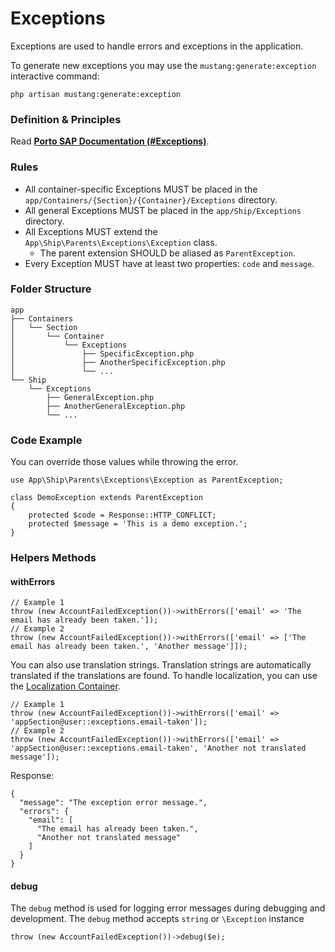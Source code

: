 # Exceptions

Exceptions are used to handle errors and exceptions in the application.

To generate new exceptions you may use the `mustang:generate:exception` interactive command:

```
php artisan mustang:generate:exception
```

### Definition & Principles[​](https://apiato.io/docs/components/main-components/exceptions#definition--principles) <a href="#definition--principles" id="definition--principles"></a>

Read [**Porto SAP Documentation (#Exceptions)**](https://github.com/Mahmoudz/Porto#definitions--principles).

### Rules[​](https://apiato.io/docs/components/main-components/exceptions#rules) <a href="#rules" id="rules"></a>

* All container-specific Exceptions MUST be placed in the `app/Containers/{Section}/{Container}/Exceptions` directory.
* All general Exceptions MUST be placed in the `app/Ship/Exceptions` directory.
* All Exceptions MUST extend the `App\Ship\Parents\Exceptions\Exception` class.
  * The parent extension SHOULD be aliased as `ParentException`.
* Every Exception MUST have at least two properties: `code` and `message`.

### Folder Structure[​](https://apiato.io/docs/components/main-components/exceptions#folder-structure) <a href="#folder-structure" id="folder-structure"></a>

```
app
├── Containers
│   └── Section
│       └── Container
│           └── Exceptions
│               ├── SpecificException.php
│               ├── AnotherSpecificException.php
│               └── ...
└── Ship
    └── Exceptions
        ├── GeneralException.php
        ├── AnotherGeneralException.php
        └── ...
```

### Code Example[​](https://apiato.io/docs/components/main-components/exceptions#code-example) <a href="#code-example" id="code-example"></a>

You can override those values while throwing the error.

```
use App\Ship\Parents\Exceptions\Exception as ParentException;

class DemoException extends ParentException
{
    protected $code = Response::HTTP_CONFLICT;
    protected $message = 'This is a demo exception.';
}
```

### Helpers Methods[​](https://apiato.io/docs/components/main-components/exceptions#helpers-methods) <a href="#helpers-methods" id="helpers-methods"></a>

#### withErrors[​](https://apiato.io/docs/components/main-components/exceptions#witherrors) <a href="#witherrors" id="witherrors"></a>

```
// Example 1
throw (new AccountFailedException())->withErrors(['email' => 'The email has already been taken.']);
// Example 2
throw (new AccountFailedException())->withErrors(['email' => ['The email has already been taken.', 'Another message']]);
```

You can also use translation strings. Translation strings are automatically translated if the translations are found. To handle localization, you can use the [Localization Container](https://apiato.io/docs/pacakges/localization).

```
// Example 1
throw (new AccountFailedException())->withErrors(['email' => 'appSection@user::exceptions.email-taken']);
// Example 2
throw (new AccountFailedException())->withErrors(['email' => 'appSection@user::exceptions.email-taken', 'Another not translated message']);
```

Response:

```
{
  "message": "The exception error message.",
  "errors": {
    "email": [
      "The email has already been taken.",
      "Another not translated message"
    ]
  }
}
```

#### debug[​](https://apiato.io/docs/components/main-components/exceptions#debug) <a href="#debug" id="debug"></a>

The `debug` method is used for logging error messages during debugging and development. The `debug` method accepts `string` or `\Exception` instance

```
throw (new AccountFailedException())->debug($e);
```
